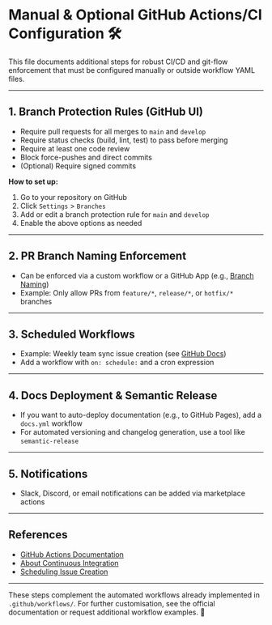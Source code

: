 # Manual & Optional GitHub Actions/CI Configuration 🛠️

This file documents additional steps for robust CI/CD and git-flow enforcement that must be configured manually or outside workflow YAML files.

---

## 1. Branch Protection Rules (GitHub UI)
- Require pull requests for all merges to `main` and `develop`
- Require status checks (build, lint, test) to pass before merging
- Require at least one code review
- Block force-pushes and direct commits
- (Optional) Require signed commits

**How to set up:**
1. Go to your repository on GitHub
2. Click `Settings` > `Branches`
3. Add or edit a branch protection rule for `main` and `develop`
4. Enable the above options as needed

---

## 2. PR Branch Naming Enforcement
- Can be enforced via a custom workflow or a GitHub App (e.g., [Branch Naming](https://github.com/marketplace/actions/branch-name))
- Example: Only allow PRs from `feature/*`, `release/*`, or `hotfix/*` branches

---

## 3. Scheduled Workflows
- Example: Weekly team sync issue creation (see [GitHub Docs](https://docs.github.com/en/actions/managing-issues-and-pull-requests/scheduling-issue-creation))
- Add a workflow with `on: schedule:` and a cron expression

---

## 4. Docs Deployment & Semantic Release
- If you want to auto-deploy documentation (e.g., to GitHub Pages), add a `docs.yml` workflow
- For automated versioning and changelog generation, use a tool like `semantic-release`

---

## 5. Notifications
- Slack, Discord, or email notifications can be added via marketplace actions

---

## References
- [GitHub Actions Documentation](https://docs.github.com/en/actions/)
- [About Continuous Integration](https://docs.github.com/en/actions/automating-builds-and-tests/about-continuous-integration)
- [Scheduling Issue Creation](https://docs.github.com/en/actions/managing-issues-and-pull-requests/scheduling-issue-creation)

---

These steps complement the automated workflows already implemented in `.github/workflows/`. For further customisation, see the official documentation or request additional workflow examples. 🐹
